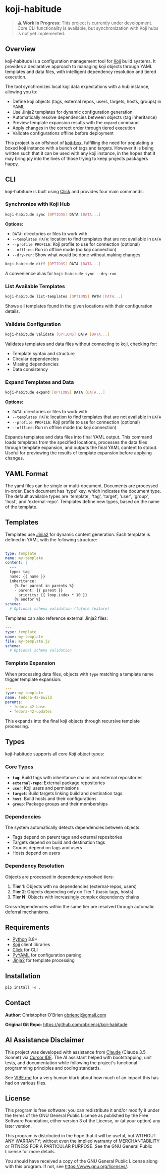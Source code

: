 # koji-habitude

> **⚠️ Work In Progress**: This project is currently under development. Core CLI functionality is available, but synchronization with Koji hubs is not yet implemented.


## Overview

koji-habitude is a configuration management tool for [Koji](https://pagure.io/koji) build systems. It provides a declarative approach to managing koji objects through YAML templates and data files, with intelligent dependency resolution and tiered execution.

The tool synchronizes local koji data expectations with a hub instance, allowing you to:
- Define koji objects (tags, external repos, users, targets, hosts, groups) in YAML
- Use Jinja2 templates for dynamic configuration generation
- Automatically resolve dependencies between objects (tag inheritance)
- Preview template expansion results with the `expand` command
- Apply changes in the correct order through tiered execution
- Validate configurations offline before deployment

This project is an offshoot of [koji-box](https://github.com/obriencj/koji-box), fulfilling the need for populating a boxed koji instance with a bunch of tags and targets. However it is being written such that it can be used with any koji instance, in the hopes that it may bring joy into the lives of those trying to keep projects packagers happy.


## CLI

koji-habitude is built using [Click](https://click.palletsprojects.com/) and provides four main commands:


### Synchronize with Koji Hub

```bash
koji-habitude sync [OPTIONS] DATA [DATA...]
```

**Options:**
- `DATA`: directories or files to work with
- `--templates PATH`: location to find templates that are not available in `DATA`
- `--profile PROFILE`: Koji profile to use for connection (optional)
- `--offline`: Run in offline mode (no koji connection)
- `--dry-run`: Show what would be done without making changes

```bash
koji-habitude diff [OPTIONS] DATA [DATA...]
```

A convenience alias for `koji-habitude sync --dry-run`

### List Available Templates

```bash
koji-habitude list-templates [OPTIONS] PATH [PATH...]
```

Shows all templates found in the given locations with their configuration details.


### Validate Configuration

```bash
koji-habitude validate [OPTIONS] DATA [DATA...]
```

Validates templates and data files without connecting to koji, checking for:
- Template syntax and structure
- Circular dependencies
- Missing dependencies
- Data consistency


### Expand Templates and Data

```bash
koji-habitude expand [OPTIONS] DATA [DATA...]
```

**Options:**
- `DATA`: directories or files to work with
- `--templates PATH`: location to find templates that are not available in `DATA`
- `--profile PROFILE`: Koji profile to use for connection (optional)
- `--offline`: Run in offline mode (no koji connection)

Expands templates and data files into final YAML output. This command loads templates from the specified locations, processes the data files through template expansion, and outputs the final YAML content to stdout. Useful for previewing the results of template expansion before applying changes.


## YAML Format

The yaml files can be single or multi-document. Documents are processed in-order. Each document has 'type' key, which indicates the document type. The default available types are 'template', 'tag', 'target', 'user', 'group', 'host', and 'external-repo'. Templates define new types, based on the name of the template.


## Templates

Templates use [Jinja2](https://jinja.palletsprojects.com/) for dynamic content generation. Each template is defined in YAML with the following structure:

```yaml
---
type: template
name: my-template
content: |
  ---
  type: tag
  name: {{ name }}
  inheritance:
    {% for parent in parents %}
    - parent: {{ parent }}
      priority: {{ loop.index * 10 }}
    {% endfor %}
schema:
  # Optional schema validation (future feature)
```

Templates can also reference external Jinja2 files:

```yaml
---
type: template
name: my-template
file: my-template.j2
schema:
  # Optional schema validation
```


### Template Expansion

When processing data files, objects with `type` matching a template name trigger template expansion:

```yaml
---
type: my-template
name: fedora-42-build
parents:
  - fedora-42-base
  - fedora-42-updates
```

This expands into the final koji objects through recursive template processing.


## Types

koji-habitude supports all core Koji object types:

### Core Types

- **`tag`**: Build tags with inheritance chains and external repositories
- **`external-repo`**: External package repositories
- **`user`**: Koji users and permissions
- **`target`**: Build targets linking build and destination tags
- **`host`**: Build hosts and their configurations
- **`group`**: Package groups and their memberships

### Dependencies

The system automatically detects dependencies between objects:

- Tags depend on parent tags and external repositories
- Targets depend on build and destination tags
- Groups depend on tags and users
- Hosts depend on users

### Dependency Resolution

Objects are processed in dependency-resolved tiers:
1. **Tier 1**: Objects with no dependencies (external-repos, users)
2. **Tier 2**: Objects depending only on Tier 1 (basic tags, hosts)
3. **Tier N**: Objects with increasingly complex dependency chains

Cross-dependencies within the same tier are resolved through automatic deferral mechanisms.


## Requirements

- [Python](https://python.org) 3.8+
- [Koji](https://pagure.io/koji) client libraries
- [Click](https://click.palletsprojects.com/) for CLI
- [PyYAML](https://pyyaml.org/) for configuration parsing
- [Jinja2](https://jinja.palletsprojects.com/) for template processing


## Installation

```bash
pip install -e .
```


## Contact

**Author**: Christopher O'Brien <obriencj@gmail.com>

**Original Git Repo**: https://github.com/obriencj/koji-habitude


## AI Assistance Disclaimer

This project was developed with assistance from [Claude](https://claude.ai) (Claude 3.5 Sonnet)
via [Cursor IDE](https://cursor.io). The AI assistant helped with bootstrapping, unit tests, and
documentation while following the project's functional programming principles and coding standards.

See [VIBE.md](VIBE.md) for a very human blurb about how much of an impact this has had on various
files.


## License

This program is free software: you can redistribute it and/or modify
it under the terms of the GNU General Public License as published by
the Free Software Foundation, either version 3 of the License, or
(at your option) any later version.

This program is distributed in the hope that it will be useful,
but WITHOUT ANY WARRANTY; without even the implied warranty of
MERCHANTABILITY or FITNESS FOR A PARTICULAR PURPOSE.  See the
GNU General Public License for more details.

You should have received a copy of the GNU General Public License
along with this program.  If not, see <https://www.gnu.org/licenses/>.


<!-- The end -->
